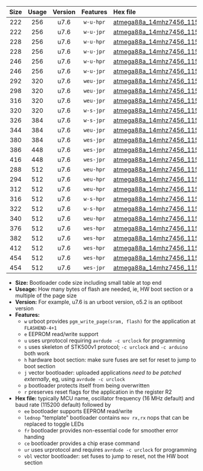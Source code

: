 |Size|Usage|Version|Features|Hex file|
|:-:|:-:|:-:|:-:|:--|
|222|256|u7.6|`w-u-hpr`|[atmega88a_14mhz7456_115200bps_ur.hex](https://raw.githubusercontent.com/stefanrueger/urboot/main/atmega88a_14mhz7456_115200bps_ur.hex)|
|222|256|u7.6|`w-u-jpr`|[atmega88a_14mhz7456_115200bps_ur_vbl.hex](https://raw.githubusercontent.com/stefanrueger/urboot/main/atmega88a_14mhz7456_115200bps_ur_vbl.hex)|
|228|256|u7.6|`w-u-hpr`|[atmega88a_14mhz7456_115200bps_lednop_ur.hex](https://raw.githubusercontent.com/stefanrueger/urboot/main/atmega88a_14mhz7456_115200bps_lednop_ur.hex)|
|228|256|u7.6|`w-u-jpr`|[atmega88a_14mhz7456_115200bps_lednop_ur_vbl.hex](https://raw.githubusercontent.com/stefanrueger/urboot/main/atmega88a_14mhz7456_115200bps_lednop_ur_vbl.hex)|
|246|256|u7.6|`w-u-hpr`|[atmega88a_14mhz7456_115200bps_lednop_fr_ur.hex](https://raw.githubusercontent.com/stefanrueger/urboot/main/atmega88a_14mhz7456_115200bps_lednop_fr_ur.hex)|
|246|256|u7.6|`w-u-jpr`|[atmega88a_14mhz7456_115200bps_lednop_fr_ur_vbl.hex](https://raw.githubusercontent.com/stefanrueger/urboot/main/atmega88a_14mhz7456_115200bps_lednop_fr_ur_vbl.hex)|
|292|320|u7.6|`weu-jpr`|[atmega88a_14mhz7456_115200bps_ee_ur_vbl.hex](https://raw.githubusercontent.com/stefanrueger/urboot/main/atmega88a_14mhz7456_115200bps_ee_ur_vbl.hex)|
|298|320|u7.6|`weu-jpr`|[atmega88a_14mhz7456_115200bps_ee_lednop_ur_vbl.hex](https://raw.githubusercontent.com/stefanrueger/urboot/main/atmega88a_14mhz7456_115200bps_ee_lednop_ur_vbl.hex)|
|316|320|u7.6|`weu-jpr`|[atmega88a_14mhz7456_115200bps_ee_lednop_fr_ur_vbl.hex](https://raw.githubusercontent.com/stefanrueger/urboot/main/atmega88a_14mhz7456_115200bps_ee_lednop_fr_ur_vbl.hex)|
|320|320|u7.6|`w-s-jpr`|[atmega88a_14mhz7456_115200bps_vbl.hex](https://raw.githubusercontent.com/stefanrueger/urboot/main/atmega88a_14mhz7456_115200bps_vbl.hex)|
|326|384|u7.6|`w-s-jpr`|[atmega88a_14mhz7456_115200bps_lednop_vbl.hex](https://raw.githubusercontent.com/stefanrueger/urboot/main/atmega88a_14mhz7456_115200bps_lednop_vbl.hex)|
|344|384|u7.6|`weu-jpr`|[atmega88a_14mhz7456_115200bps_ee_lednop_fr_ce_ur_vbl.hex](https://raw.githubusercontent.com/stefanrueger/urboot/main/atmega88a_14mhz7456_115200bps_ee_lednop_fr_ce_ur_vbl.hex)|
|380|384|u7.6|`wes-jpr`|[atmega88a_14mhz7456_115200bps_ee_vbl.hex](https://raw.githubusercontent.com/stefanrueger/urboot/main/atmega88a_14mhz7456_115200bps_ee_vbl.hex)|
|386|448|u7.6|`wes-jpr`|[atmega88a_14mhz7456_115200bps_ee_lednop_vbl.hex](https://raw.githubusercontent.com/stefanrueger/urboot/main/atmega88a_14mhz7456_115200bps_ee_lednop_vbl.hex)|
|416|448|u7.6|`wes-jpr`|[atmega88a_14mhz7456_115200bps_ee_lednop_fr_vbl.hex](https://raw.githubusercontent.com/stefanrueger/urboot/main/atmega88a_14mhz7456_115200bps_ee_lednop_fr_vbl.hex)|
|288|512|u7.6|`weu-hpr`|[atmega88a_14mhz7456_115200bps_ee_ur.hex](https://raw.githubusercontent.com/stefanrueger/urboot/main/atmega88a_14mhz7456_115200bps_ee_ur.hex)|
|294|512|u7.6|`weu-hpr`|[atmega88a_14mhz7456_115200bps_ee_lednop_ur.hex](https://raw.githubusercontent.com/stefanrueger/urboot/main/atmega88a_14mhz7456_115200bps_ee_lednop_ur.hex)|
|312|512|u7.6|`weu-hpr`|[atmega88a_14mhz7456_115200bps_ee_lednop_fr_ur.hex](https://raw.githubusercontent.com/stefanrueger/urboot/main/atmega88a_14mhz7456_115200bps_ee_lednop_fr_ur.hex)|
|316|512|u7.6|`w-s-hpr`|[atmega88a_14mhz7456_115200bps.hex](https://raw.githubusercontent.com/stefanrueger/urboot/main/atmega88a_14mhz7456_115200bps.hex)|
|322|512|u7.6|`w-s-hpr`|[atmega88a_14mhz7456_115200bps_lednop.hex](https://raw.githubusercontent.com/stefanrueger/urboot/main/atmega88a_14mhz7456_115200bps_lednop.hex)|
|340|512|u7.6|`weu-hpr`|[atmega88a_14mhz7456_115200bps_ee_lednop_fr_ce_ur.hex](https://raw.githubusercontent.com/stefanrueger/urboot/main/atmega88a_14mhz7456_115200bps_ee_lednop_fr_ce_ur.hex)|
|376|512|u7.6|`wes-hpr`|[atmega88a_14mhz7456_115200bps_ee.hex](https://raw.githubusercontent.com/stefanrueger/urboot/main/atmega88a_14mhz7456_115200bps_ee.hex)|
|382|512|u7.6|`wes-hpr`|[atmega88a_14mhz7456_115200bps_ee_lednop.hex](https://raw.githubusercontent.com/stefanrueger/urboot/main/atmega88a_14mhz7456_115200bps_ee_lednop.hex)|
|412|512|u7.6|`wes-hpr`|[atmega88a_14mhz7456_115200bps_ee_lednop_fr.hex](https://raw.githubusercontent.com/stefanrueger/urboot/main/atmega88a_14mhz7456_115200bps_ee_lednop_fr.hex)|
|454|512|u7.6|`wes-hpr`|[atmega88a_14mhz7456_115200bps_ee_lednop_fr_ce.hex](https://raw.githubusercontent.com/stefanrueger/urboot/main/atmega88a_14mhz7456_115200bps_ee_lednop_fr_ce.hex)|
|454|512|u7.6|`wes-jpr`|[atmega88a_14mhz7456_115200bps_ee_lednop_fr_ce_vbl.hex](https://raw.githubusercontent.com/stefanrueger/urboot/main/atmega88a_14mhz7456_115200bps_ee_lednop_fr_ce_vbl.hex)|

- **Size:** Bootloader code size including small table at top end
- **Useage:** How many bytes of flash are needed, ie, HW boot section or a multiple of the page size
- **Version:** For example, u7.6 is an urboot version, o5.2 is an optiboot version
- **Features:**
  + `w` urboot provides `pgm_write_page(sram, flash)` for the application at `FLASHEND-4+1`
  + `e` EEPROM read/write support
  + `u` uses urprotocol requiring `avrdude -c urclock` for programming
  + `s` uses skeleton of STK500v1 protocol; `-c urclock` and `-c arduino` both work
  + `h` hardware boot section: make sure fuses are set for reset to jump to boot section
  + `j` vector bootloader: uploaded applications *need to be patched externally*, eg, using `avrdude -c urclock`
  + `p` bootloader protects itself from being overwritten
  + `r` preserves reset flags for the application in the register R2
- **Hex file:** typically MCU name, oscillator frequency (16 MHz default) and baud rate (115200 default) followed by
  + `ee` bootloader supports EEPROM read/write
  + `lednop` "template" bootloader contains `mov rx,rx` nops that can be replaced to toggle LEDs
  + `fr` bootloader provides non-essential code for smoother error handing
  + `ce` bootloader provides a chip erase command
  + `ur` uses urprotocol and requires `avrdude -c urclock` for programming
  + `vbl` vector bootloader: set fuses to jump to reset, not the HW boot section

